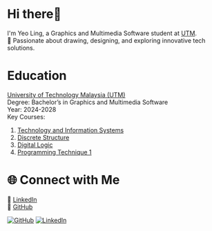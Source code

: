 # Hi there👋 

  I'm Yeo Ling, a Graphics and Multimedia Software student at [UTM](https://www.utm.my/).  
 🌟 Passionate about drawing, designing, and exploring innovative tech solutions. 

# Education

  [University of Technology Malaysia (UTM)](https://www.utm.my/)                                                                                                                                                
  Degree: Bachelor’s in Graphics and Multimedia Software                                                                                                                                                          
  Year: 2024-2028                                                                                                                                                                                                   
  Key Courses:
  1. [Technology and Information Systems](https://eportfolio.utm.my/user/nik-syahdina-zulaikha/tis-technology-and-information-system)
  2. [Discrete Structure](https://eportfolio.utm.my/user/nurulsyamira/s-e-c-i-1-0-1-3-d-s)
  3. [Digital Logic](http://ocw.utm.my/course/view.php?id=39)
  4. [Programming Technique 1](https://eportfolio.utm.my/user/muhammad-rafly/secj1013-pt1)

# 🌐 Connect with Me 

🔗 [LinkedIn](https://www.linkedin.com/in/yeo-ling-249074348/)                                                                                                                                   
🔗 [GitHub](https://github.com/yeoling)

[![GitHub](https://img.shields.io/badge/GitHub-Portfolio-blue?logo=github)](https://github.com/yourusername)
[![LinkedIn](https://img.shields.io/badge/LinkedIn-Profile-blue?logo=linkedin)](https://www.linkedin.com/in/yourprofile)
